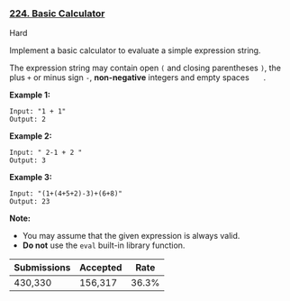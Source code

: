 ### [224. Basic Calculator](https://leetcode.com/problems/basic-calculator/)

Hard

Implement a basic calculator to evaluate a simple expression string.

The expression string may contain open `` ( `` and closing parentheses `` ) ``, the plus `` + `` or minus sign `` - ``, __non-negative__ integers and empty spaces ``   ``.

__Example 1:__

```
Input: "1 + 1"
Output: 2
```

__Example 2:__

```
Input: " 2-1 + 2 "
Output: 3
```

__Example 3:__

```
Input: "(1+(4+5+2)-3)+(6+8)"
Output: 23
```

__Note:__

*   You may assume that the given expression is always valid.
*   __Do not__ use the `` eval `` built-in library function.

| Submissions    | Accepted     | Rate   |
| -------------- | ------------ | ------ |
| 430,330 | 156,317 | 36.3% |